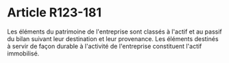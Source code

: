 # Article R123-181

<p>Les éléments du patrimoine de l'entreprise sont classés à l'actif et au passif du bilan suivant leur destination et leur provenance. Les éléments destinés à servir de façon durable à l'activité de l'entreprise constituent l'actif immobilisé. </p>